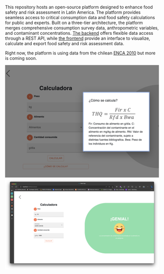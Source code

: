 This repository hosts an open-source platform designed to enhance food safety and risk assessment in Latin America.
The platform provides seamless access to critical consumption data and food safety calculations for public and experts.
Built on a three-tier architecture, the platform merges comprehensive consumption survey data, anthropometric variables, and contaminant concentrations.
[The backend](https://github.com/FoodSatefyLatam/platform-backend) offers flexible data access through a REST API, while [the frontend](https://github.com/FoodSatefyLatam/platform-backend) provide an interface to visualize, calculate and export  food safety and risk assessment data.

Right now, the platform is using data from the chilean [ENCA 2010](https://www.minsal.cl/sites/default/files/ENCA-INFORME_FINAL.pdf) but more is coming soon.


![screenshot of the platform 1](https://github.com/FoodSatefyLatam/.github/blob/c7731745b30719b25bde81e7613dab82891236d0/profile/Captura_de_Pantalla_2022-12-06_a_las_21.24.30.png)
![screenshot of the platform 2](https://github.com/FoodSatefyLatam/.github/blob/c7731745b30719b25bde81e7613dab82891236d0/profile/image.png)
